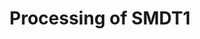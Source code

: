 ---
authors:
- ReactomeTeam
description: Proteolytic processing of proSMDT1 (proEMRE) regulates assembly of properly
  regulated mitochondrial calcium uniporter (MCU) complex (Konig et al. 2016). C2orf47
  (MAIP) in a complex with AFG3L2 (m-AAA protease) binds the transit peptide of proSMDT1,
  promotes cleavage of the transit peptide by mitochondrial processing endopeptidase,
  and prevents proteolytic destruction of proSMDT1. SMDT1 that is not then incorporated
  with the regulatory subunits MICU1 and MICU2 (or MICU1 and MICU3 in neurons) into
  the MCU complex is degraded by AFG3L2, preventing assembly of unregulated MCU. Unprocessed
  proSMDT1 is proteolyzed by YME1L1.  View original pathway at [http://www.reactome.org/PathwayBrowser/#DIAGRAM=8949664
  Reactome].
last-edited: 2021-01-25
organisms:
- Homo sapiens
redirect_from:
- /index.php/Pathway:WP4134
- /instance/WP4134
schema-jsonld:
- '@context': https://schema.org/
  '@id': https://wikipathways.github.io/pathways/WP4134.html
  '@type': Dataset
  creator:
    '@type': Organization
    name: WikiPathways
  description: Proteolytic processing of proSMDT1 (proEMRE) regulates assembly of
    properly regulated mitochondrial calcium uniporter (MCU) complex (Konig et al.
    2016). C2orf47 (MAIP) in a complex with AFG3L2 (m-AAA protease) binds the transit
    peptide of proSMDT1, promotes cleavage of the transit peptide by mitochondrial
    processing endopeptidase, and prevents proteolytic destruction of proSMDT1. SMDT1
    that is not then incorporated with the regulatory subunits MICU1 and MICU2 (or
    MICU1 and MICU3 in neurons) into the MCU complex is degraded by AFG3L2, preventing
    assembly of unregulated MCU. Unprocessed proSMDT1 is proteolyzed by YME1L1.  View
    original pathway at [http://www.reactome.org/PathwayBrowser/#DIAGRAM=8949664 Reactome].
  keywords:
  - C2orf47:AFG3L2:SPG7:PHB:PHB2
  - 'Zn2+ '
  - 'YME1L1 '
  - SMDT1 transit
  - 'PHB '
  - 'STOML2 '
  - 'SMDT1 '
  - processing
  - MCU complex
  - 'MICU2 '
  - STOML2:PARL:YME1L
  - MICU1
  - 'PHB2 '
  - 'PMPCA '
  - MCU
  - 'MICU1 '
  - 'PARL '
  - MICU2,3
  - Mitochondrial
  - peptide
  - 'AFG3L2 '
  - 'MCUB '
  - SMDT1
  - 'PMPCB '
  - 'MCU '
  - peptidase
  - MCUB
  - 'SPG7 '
  - 'C2orf47 '
  - 'proSMDT1 '
  - 'MICU3 '
  - proSMDT1:C2orf47:AFG3L2:SPG7:PHB:PHB2
  - proSMDT1
  license: CC0
  name: Processing of SMDT1
seo: CreativeWork
title: Processing of SMDT1
wpid: WP4134
---